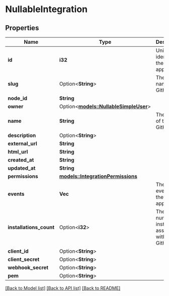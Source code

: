 # NullableIntegration

## Properties

Name | Type | Description | Notes
------------ | ------------- | ------------- | -------------
**id** | **i32** | Unique identifier of the GitHub app | 
**slug** | Option<**String**> | The slug name of the GitHub app | [optional]
**node_id** | **String** |  | 
**owner** | Option<[**models::NullableSimpleUser**](nullable-simple-user.md)> |  | 
**name** | **String** | The name of the GitHub app | 
**description** | Option<**String**> |  | 
**external_url** | **String** |  | 
**html_url** | **String** |  | 
**created_at** | **String** |  | 
**updated_at** | **String** |  | 
**permissions** | [**models::IntegrationPermissions**](integration_permissions.md) |  | 
**events** | **Vec<String>** | The list of events for the GitHub app | 
**installations_count** | Option<**i32**> | The number of installations associated with the GitHub app | [optional]
**client_id** | Option<**String**> |  | [optional]
**client_secret** | Option<**String**> |  | [optional]
**webhook_secret** | Option<**String**> |  | [optional]
**pem** | Option<**String**> |  | [optional]

[[Back to Model list]](../README.md#documentation-for-models) [[Back to API list]](../README.md#documentation-for-api-endpoints) [[Back to README]](../README.md)


